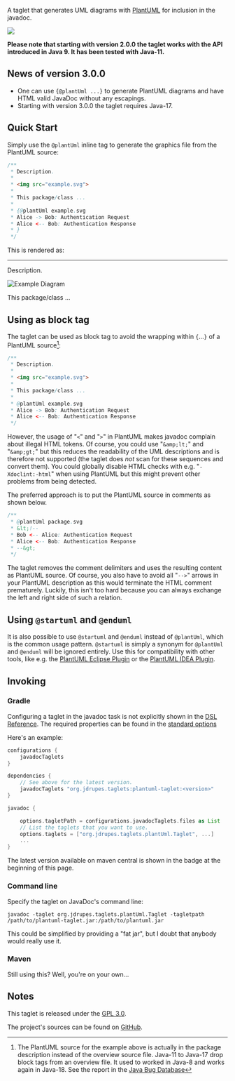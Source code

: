 A taglet that generates UML diagrams with
[PlantUML](http://plantuml.sourceforge.net/) for inclusion in the javadoc.

<a href="https://search.maven.org/#search%7Cga%7C1%7Cg%3A%22org.jdrupes.taglets%22%20AND%20a%3A%22plantuml-taglet%22"><img src="https://img.shields.io/maven-central/v/org.jdrupes.taglets/plantuml-taglet.svg"></a>

**Please note that starting with version 2.0.0 the taglet works with
the API introduced in Java 9. It has been tested with Java-11.**

## News of version 3.0.0

- One can use `{`<code>@plantUml ...</code>`}` to generate PlantUML diagrams and have HTML valid JavaDoc without any escapings.
- Starting with version 3.0.0 the taglet requires Java-17.

## Quick Start

Simply use the `@plantUml` inline tag to generate the graphics file from the
PlantUML source:

```java
/**
 * Description.
 *
 * <img src="example.svg">
 *
 * This package/class ...
 *
 * {@plantUml example.svg
 * Alice -> Bob: Authentication Request
 * Alice <-- Bob: Authentication Response
 * }
 */
```

This is rendered as:

---

Description.

![Example Diagram](org/jdrupes/taglets/plantUml/example.svg)

This package/class ...

## Using as block tag

The taglet can be used as block tag to avoid the wrapping within `{`...`}` of
a PlantUML source[^1]:

```java
/**
 * Description.
 *
 * <img src="example.svg">
 *
 * This package/class ...
 *
 * @plantUml example.svg
 * Alice -> Bob: Authentication Request
 * Alice <-- Bob: Authentication Response
 */
```

[^1]: The PlantUML source for the example above is actually
    in the package description instead of the overview source file.
    Java-11 to Java-17 drop block tags from an overview file.
    It used to worked in Java-8 and works again in Java-18.
    See the report in the
    [Java Bug Database](https://bugs.openjdk.org/browse/JDK-8264274?attachmentSortBy=fileName)

However, the usage of "`<`" and "`>`" in PlantUML makes javadoc complain about
illegal HTML tokens. Of course, you could use "`&amp;lt;`" and "`&amp;gt;`" but
this reduces the readability of the UML descriptions and is therefore
not supported (the taglet does *not* scan for these sequences and convert
them). You could globally disable HTML checks with e.g. "`-Xdoclint:-html`"
when using PlantUML but this might prevent other problems from being detected.

The preferred approach is to put the PlantUML source in comments as
shown below.

```java
/**
 * @plantUml package.svg
 * &lt;!--
 * Bob <-- Alice: Authentication Request
 * Alice <-- Bob: Authentication Response
 * --&gt;
 */
```

The taglet removes the comment delimiters and uses the resulting content
as PlantUML source. Of course, you also have to avoid all "`-->`" arrows in
your PlantUML description as this would terminate the HTML comment
prematurely. Luckily, this isn't too hard because you can always exchange
the left and right side of such a relation.

## Using `@startuml` and `@enduml`

It is also possible to use `@startuml` and `@enduml` instead of `@plantUml`,
which is the common usage pattern. `@startuml` is simply a synonym for
`@plantUml` and `@enduml` will be ignored entirely. Use this for
compatibility with other tools, like e.g. the
[PlantUML Eclipse Plugin](http://plantuml.com/eclipse) or the
[PlantUML IDEA Plugin](https://github.com/esteinberg/plantuml4idea).

## Invoking

### Gradle

Configuring a taglet in the javadoc task is not explicitly shown in the
[DSL Reference](https://docs.gradle.org/current/dsl/org.gradle.api.tasks.javadoc.Javadoc.html).
The required properties can be found in the
[standard options](https://docs.gradle.org/current/javadoc/org/gradle/external/javadoc/StandardJavadocDocletOptions.html)

Here's an example:

```groovy
configurations {
    javadocTaglets
}

dependencies {
    // See above for the latest version.
    javadocTaglets "org.jdrupes.taglets:plantuml-taglet:<version>"
}

javadoc {

    options.tagletPath = configurations.javadocTaglets.files as List
    // List the taglets that you want to use.
    options.taglets = ["org.jdrupes.taglets.plantUml.Taglet", ...]
    ...
}
```

The latest version available on maven central is shown in the badge at the
beginning of this page.

### Command line

Specify the taglet on JavaDoc's command line:

```terminal
javadoc -taglet org.jdrupes.taglets.plantUml.Taglet -tagletpath /path/to/plantuml-taglet.jar:/path/to/plantuml.jar
```

This could be simplified by providing a "fat jar", but I doubt that anybody would
really use it.

### Maven

Still using this? Well, you're on your own...

## Notes

This taglet is released under the
[GPL 3.0](http://www.gnu.org/licenses/gpl-3.0-standalone.html).

The project's sources can be found on
[GitHub](https://github.com/mnlipp/jdrupes-taglets).
